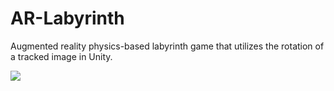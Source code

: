# AR-Labyrinth
Augmented reality physics-based labyrinth game that utilizes the rotation of a tracked image in Unity.

<img src="ARLabyrinth.gif?raw=true">

